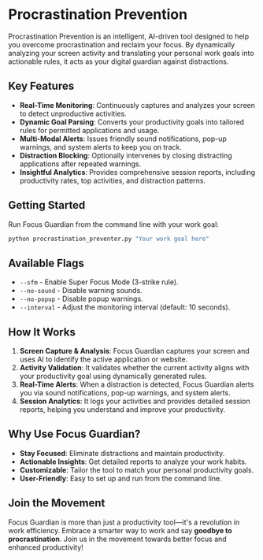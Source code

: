 # Procrastination Prevention

Procrastination Prevention is an intelligent, AI-driven tool designed to help you overcome procrastination and reclaim your focus. By dynamically analyzing your screen activity and translating your personal work goals into actionable rules, it acts as your digital guardian against distractions.

## Key Features

- **Real-Time Monitoring**: Continuously captures and analyzes your screen to detect unproductive activities.
- **Dynamic Goal Parsing**: Converts your productivity goals into tailored rules for permitted applications and usage.
- **Multi-Modal Alerts**: Issues friendly sound notifications, pop-up warnings, and system alerts to keep you on track.
- **Distraction Blocking**: Optionally intervenes by closing distracting applications after repeated warnings.
- **Insightful Analytics**: Provides comprehensive session reports, including productivity rates, top activities, and distraction patterns.

## Getting Started

Run Focus Guardian from the command line with your work goal:

```bash
python procrastination_preventer.py "Your work goal here"
```

## Available Flags

- `--sfm` - Enable Super Focus Mode (3-strike rule).
- `--no-sound` - Disable warning sounds.
- `--no-popup` - Disable popup warnings.
- `--interval` - Adjust the monitoring interval (default: 10 seconds).

## How It Works

1. **Screen Capture & Analysis**: Focus Guardian captures your screen and uses AI to identify the active application or website.
2. **Activity Validation**: It validates whether the current activity aligns with your productivity goal using dynamically generated rules.
3. **Real-Time Alerts**: When a distraction is detected, Focus Guardian alerts you via sound notifications, pop-up warnings, and system alerts.
4. **Session Analytics**: It logs your activities and provides detailed session reports, helping you understand and improve your productivity.

## Why Use Focus Guardian?

- **Stay Focused**: Eliminate distractions and maintain productivity.
- **Actionable Insights**: Get detailed reports to analyze your work habits.
- **Customizable**: Tailor the tool to match your personal productivity goals.
- **User-Friendly**: Easy to set up and run from the command line.

## Join the Movement

Focus Guardian is more than just a productivity tool—it's a revolution in work efficiency. Embrace a smarter way to work and say **goodbye to procrastination**. Join us in the movement towards better focus and enhanced productivity!
